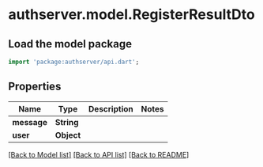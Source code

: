 # authserver.model.RegisterResultDto

## Load the model package
```dart
import 'package:authserver/api.dart';
```

## Properties
Name | Type | Description | Notes
------------ | ------------- | ------------- | -------------
**message** | **String** |  | 
**user** | **Object** |  | 

[[Back to Model list]](../README.md#documentation-for-models) [[Back to API list]](../README.md#documentation-for-api-endpoints) [[Back to README]](../README.md)


